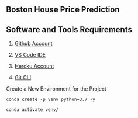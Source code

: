 ## Boston House Price Prediction 

## Software and Tools Requirements


1. [Github Account](https://www.github.com)

2. [VS Code IDE](https://code.visualstudio.com)

3. [Heroku Account](https://heroku.com)

4. [Git CLI](https://git-scm.com/downloads)

Create a New Environment for the Project

```
conda create -p venv python=3.7 -y
```

```
conda activate venv/
```